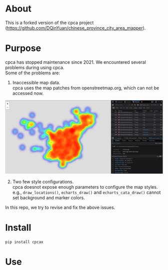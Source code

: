 # About

This is a forked version of the cpca project (https://github.com/DQinYuan/chinese_province_city_area_mapper). 

# Purpose

cpca has stopped maintenance since 2021. We encountered several problems during using cpca.  
Some of the problems are:  

1. Inaccessible map data.  
cpca uses the map patches from openstreetmap.org, which can not be accessed now. 

<img src='inaccessible_map_data.png'>

2. Two few style configurations.   
cpca doesnot expose enough parameters to configure the map styles. e.g., `draw_locations()`, `echarts_draw()` and `echarts_cata_draw()` cannot set background and marker colors.


In this repo, we try to revise and fix the above issues. 


# Install

`pip install cpcax`

# Use

```


```